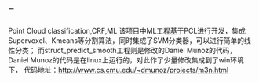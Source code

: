 # -
Point Cloud classification,CRF,ML
该项目中ML工程基于PCL进行开发，集成Supervoxel、Kmeans等分割算法，同时集成了SVM分类器，可以进行简单的线性分类；
而struct_predict_smooth工程则是修改的Daniel Munoz的代码，Daniel Munoz的代码是在linux上运行的，对此作了少量修改集成到了win环境下，
代码地址：http://www.cs.cmu.edu/~dmunoz/projects/m3n.html
